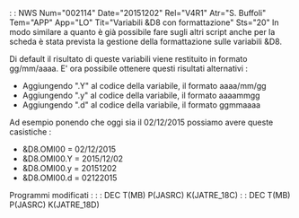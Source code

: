  :  : NWS Num="002114" Date="20151202" Rel="V4R1" Atr="S. Buffoli" Tem="APP" App="LO" Tit="Variabili &D8 con formattazione" Sts="20"
In modo similare a quanto è già possibile fare sugli altri script anche per la scheda è stata prevista la gestione della formattazione sulle variabili &D8.

Di default il risultato di queste variabili viene restituito in formato gg/mm/aaaa. E' ora possibile ottenere questi risultati alternativi : 
-  Aggiungendo ".Y" al codice della variabile, il formato aaaa/mm/gg
-  Aggiungendo ".y" al codice della variabile, il formato aaaammgg
-  Aggiungendo ".d" al codice della variabile, il formato ggmmaaaa

Ad esempio ponendo che oggi sia il 02/12/2015 possiamo avere queste casistiche : 
-  &D8.OMI00 = 02/12/2015
-  &D8.OMI00.Y = 2015/12/02
-  &D8.OMI00.y = 20151202
-  &D8.OMI00.d = 02122015

Programmi modificati : 
 :  : DEC T(MB) P(JASRC) K(JATRE_18C)
 :  : DEC T(MB) P(JASRC) K(JATRE_18D)
